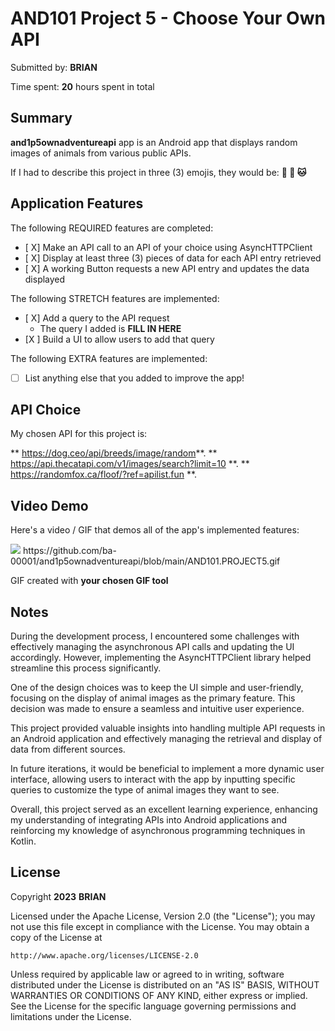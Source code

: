 
# AND101 Project 5 - Choose Your Own API

Submitted by: **BRIAN**

Time spent: **20** hours spent in total

## Summary

**and1p5ownadventureapi** app is an Android app that displays random images of animals from various public APIs.

If I had to describe this project in three (3) emojis, they would be: **📱 🐶 🐱**

## Application Features

<!-- (This is a comment) Please be sure to change the [ ] to [x] for any features you completed.  If a feature is not checked [x], you might miss the points for that item! -->

The following REQUIRED features are completed:

- [ X] Make an API call to an API of your choice using AsyncHTTPClient
- [ X] Display at least three (3) pieces of data for each API entry retrieved
- [ X] A working Button requests a new API entry and updates the data displayed

The following STRETCH features are implemented:

- [ X] Add a query to the API request
  - The query I added is **FILL IN HERE**
- [X ] Build a UI to allow users to add that query

The following EXTRA features are implemented:

- [ ] List anything else that you added to improve the app!

## API Choice

My chosen API for this project is:

** https://dog.ceo/api/breeds/image/random**.
** https://api.thecatapi.com/v1/images/search?limit=10 **.
** https://randomfox.ca/floof/?ref=apilist.fun **.

## Video Demo

Here's a video / GIF that demos all of the app's implemented features:

<img src='https://github.com/ba-00001/and1p5ownadventureapi/blob/main/AND101.PROJECT5.gif' />
https://github.com/ba-00001/and1p5ownadventureapi/blob/main/AND101.PROJECT5.gif

GIF created with **your chosen GIF tool**

<!-- Recommended tools:
- [Kap](https://getkap.co/) for macOS
- [ScreenToGif](https://www.screentogif.com/) for Windows
- [peek](https://github.com/phw/peek) for Linux. -->

## Notes

During the development process, I encountered some challenges with effectively managing the asynchronous API calls and updating the UI accordingly. However, implementing the AsyncHTTPClient library helped streamline this process significantly.

One of the design choices was to keep the UI simple and user-friendly, focusing on the display of animal images as the primary feature. This decision was made to ensure a seamless and intuitive user experience.

This project provided valuable insights into handling multiple API requests in an Android application and effectively managing the retrieval and display of data from different sources.

In future iterations, it would be beneficial to implement a more dynamic user interface, allowing users to interact with the app by inputting specific queries to customize the type of animal images they want to see.

Overall, this project served as an excellent learning experience, enhancing my understanding of integrating APIs into Android applications and reinforcing my knowledge of asynchronous programming techniques in Kotlin.

## License

Copyright **2023** **BRIAN**

Licensed under the Apache License, Version 2.0 (the "License");
you may not use this file except in compliance with the License.
You may obtain a copy of the License at

    http://www.apache.org/licenses/LICENSE-2.0

Unless required by applicable law or agreed to in writing, software
distributed under the License is distributed on an "AS IS" BASIS,
WITHOUT WARRANTIES OR CONDITIONS OF ANY KIND, either express or implied.
See the License for the specific language governing permissions and
limitations under the License.

